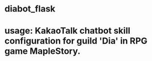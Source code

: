 # diabot_flask
# usage: KakaoTalk chatbot skill configuration for guild 'Dia' in RPG game MapleStory.
